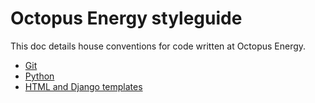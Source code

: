 # Octopus Energy styleguide

This doc details house conventions for code written at Octopus Energy.

- [Git](git.md)
- [Python](python.md)
- [HTML and Django templates](html.md)



